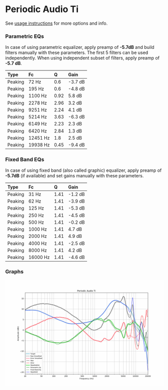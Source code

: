 # Periodic Audio Ti
See [usage instructions](https://github.com/jaakkopasanen/AutoEq#usage) for more options and info.

### Parametric EQs
In case of using parametric equalizer, apply preamp of **-5.7dB** and build filters manually
with these parameters. The first 5 filters can be used independently.
When using independent subset of filters, apply preamp of **-5.7 dB**.

| Type    | Fc       |    Q | Gain    |
|:--------|:---------|:-----|:--------|
| Peaking | 72 Hz    | 0.6  | -3.7 dB |
| Peaking | 195 Hz   | 0.6  | -4.8 dB |
| Peaking | 1100 Hz  | 0.92 | 5.8 dB  |
| Peaking | 2278 Hz  | 2.96 | 3.2 dB  |
| Peaking | 9251 Hz  | 2.24 | 4.1 dB  |
| Peaking | 5214 Hz  | 3.63 | -6.3 dB |
| Peaking | 6149 Hz  | 2.23 | 2.3 dB  |
| Peaking | 6420 Hz  | 2.84 | 1.3 dB  |
| Peaking | 12451 Hz | 1.8  | 2.5 dB  |
| Peaking | 19938 Hz | 0.45 | -9.4 dB |

### Fixed Band EQs
In case of using fixed band (also called graphic) equalizer, apply preamp of **-5.7dB**
(if available) and set gains manually with these parameters.

| Type    | Fc       |    Q | Gain    |
|:--------|:---------|:-----|:--------|
| Peaking | 31 Hz    | 1.41 | -1.2 dB |
| Peaking | 62 Hz    | 1.41 | -3.9 dB |
| Peaking | 125 Hz   | 1.41 | -5.3 dB |
| Peaking | 250 Hz   | 1.41 | -4.5 dB |
| Peaking | 500 Hz   | 1.41 | -0.2 dB |
| Peaking | 1000 Hz  | 1.41 | 4.7 dB  |
| Peaking | 2000 Hz  | 1.41 | 4.9 dB  |
| Peaking | 4000 Hz  | 1.41 | -2.5 dB |
| Peaking | 8000 Hz  | 1.41 | 4.2 dB  |
| Peaking | 16000 Hz | 1.41 | -4.6 dB |

### Graphs
![](./Periodic%20Audio%20Ti.png)